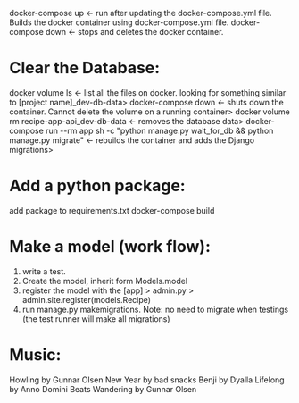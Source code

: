 docker-compose up <- run after updating the docker-compose.yml file. Builds the docker container using docker-compose.yml file.
docker-compose down <- stops and deletes the docker container.

# Clear the Database:
docker volume ls <- list all the files on docker. looking for something similar to [project name]_dev-db-data>
docker-compose down <- shuts down the container. Cannot delete the volume on a running container>
docker volume rm recipe-app-api_dev-db-data <- removes the database data>
docker-compose run --rm app sh -c "python manage.py wait_for_db && python manage.py migrate" <- rebuilds the container and adds the Django migrations>

# Add a python package:
add package to requirements.txt
docker-compose build

# Make a model (work flow):
1. write a test.
2. Create the model, inherit form Models.model
3. register the model with the [app] > admin.py > admin.site.register(models.Recipe) <makes the model available for admin site>
4. run manage.py makemigrations. Note: no need to migrate when testings (the test runner will make all migrations)

# Music:
Howling by Gunnar Olsen
New Year by bad snacks
Benji by Dyalla
Lifelong by Anno Domini Beats
Wandering by Gunnar Olsen